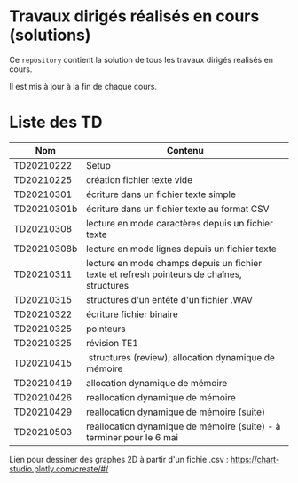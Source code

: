 # Travaux dirigés réalisés en cours (solutions)

Ce `repository` contient la solution de tous les travaux dirigés réalisés en cours.

Il est mis à jour à la fin de chaque cours.

# Liste des TD

| Nom | Contenu |
|---|---|
| TD20210222 | Setup |
| TD20210225 | création fichier texte vide |
| TD20210301 | écriture dans un fichier texte simple |
| TD20210301b | écriture dans un fichier texte au format CSV |
| TD20210308	| lecture en mode caractères depuis un fichier texte |
| TD20210308b	| lecture en mode lignes depuis un fichier texte |
| TD20210311 | lecture en mode champs depuis un fichier texte et refresh pointeurs de chaînes, structures |
| TD20210315 | structures d'un entête d'un fichier .WAV|
| TD20210322 | écriture fichier binaire|
| TD20210325 | pointeurs |
| TD20210325 | révision TE1|
| TD20210415 | structures (review), allocation dynamique de mémoire |
| TD20210419 | allocation dynamique de mémoire |
| TD20210426 | reallocation dynamique de mémoire |
| TD20210429 | reallocation dynamique de mémoire (suite) |
| TD20210503 | reallocation dynamique de mémoire (suite) - à terminer pour le 6 mai |

Lien pour dessiner des graphes 2D à partir d'un fichie .csv : https://chart-studio.plotly.com/create/#/

